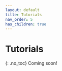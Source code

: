 ```yaml
---
layout: default
title: Tutorials
nav_order: 5
has_children: true
---
```

# Tutorials
{: .no_toc}
Coming soon!
